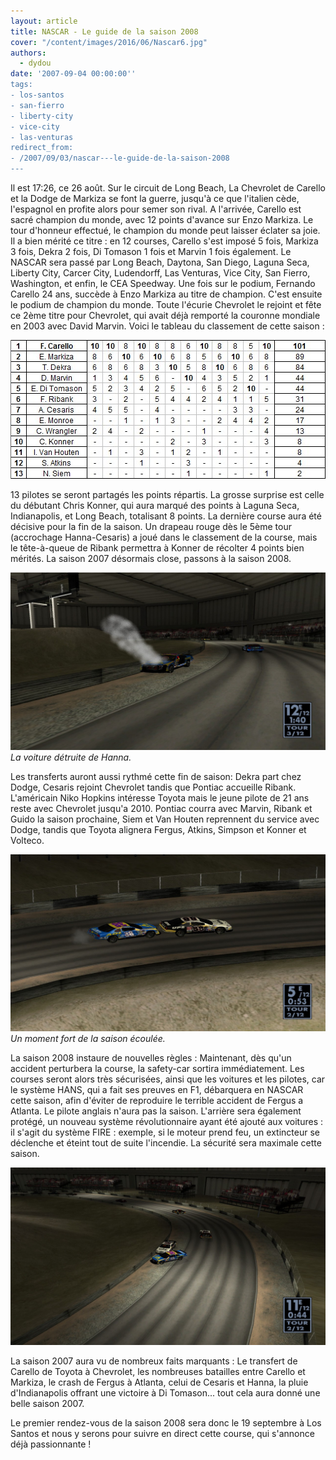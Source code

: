 ```yaml
---
layout: article
title: NASCAR - Le guide de la saison 2008
cover: "/content/images/2016/06/Nascar6.jpg"
authors:
  - dydou
date: '2007-09-04 00:00:00''
tags:
- los-santos
- san-fierro
- liberty-city
- vice-city
- las-venturas
redirect_from:
- /2007/09/03/nascar---le-guide-de-la-saison-2008
---
```


Il est 17:26, ce 26 août. Sur le circuit de Long Beach, La Chevrolet de Carello et la Dodge de Markiza se font la guerre, jusqu'à ce que l'italien cède, l'espagnol en profite alors pour semer son rival. A l'arrivée, Carello est sacré champion du monde, avec 12 points d'avance sur Enzo Markiza. Le tour d'honneur effectué, le champion du monde peut laisser éclater sa joie. Il a bien mérité ce titre : en 12 courses, Carello s'est imposé 5 fois, Markiza 3 fois, Dekra 2 fois, Di Tomason 1 fois et Marvin 1 fois également. Le NASCAR sera passé par Long Beach, Daytona, San Diego, Laguna Seca, Liberty City, Carcer City, Ludendorff, Las Venturas, Vice City, San Fierro, Washington, et enfin, le CEA Speedway. Une fois sur le podium, Fernando Carello 24 ans, succède à Enzo Markiza au titre de champion. C'est ensuite le podium de champion du monde. Toute l'écurie Chevrolet le rejoint et fête ce 2ème titre pour Chevrolet, qui avait déjà remporté la couronne mondiale en 2003 avec David Marvin. Voici le tableau du classement de cette saison :

![](/content/images/2016/06/TableauNascar.jpg)

13 pilotes se seront partagés les points répartis. La grosse surprise est celle du débutant Chris Konner, qui aura marqué des points à Laguna Seca, Indianapolis, et Long Beach, totalisant 8 points. La dernière course aura été décisive pour la fin de la saison. Un drapeau rouge dès le 5ème tour (accrochage Hanna-Cesaris) a joué dans le classement de la course, mais le tête-à-queue de Ribank permettra à Konner de récolter 4 points bien mérités. La saison 2007 désormais close, passons à la saison 2008.

![La voiture détruite de Hanna.](/content/images/2016/06/Nascar7.jpg)
_La voiture détruite de Hanna._

Les transferts auront aussi rythmé cette fin de saison: Dekra part chez Dodge, Cesaris rejoint Chevrolet tandis que Pontiac accueille Ribank. L'américain Niko Hopkins intéresse Toyota mais le jeune pilote de 21 ans reste avec Chevrolet jusqu'a 2010. Pontiac courra avec Marvin, Ribank et Guido la saison prochaine, Siem et Van Houten reprennent du service avec Dodge, tandis que Toyota alignera Fergus, Atkins, Simpson et Konner et Volteco.

![Un moment fort de la saison écoulée.](/content/images/2016/06/Nascar5.jpg)
_Un moment fort de la saison écoulée._

La saison 2008 instaure de nouvelles règles : Maintenant, dès qu'un accident perturbera la course, la safety-car sortira immédiatement. Les courses seront alors très sécurisées, ainsi que les voitures et les pilotes, car le système HANS, qui a fait ses preuves en F1, débarquera en NASCAR cette saison, afin d'éviter de reproduire le terrible accident de Fergus a Atlanta. Le pilote anglais n'aura pas la saison. L'arrière sera également protégé, un nouveau système révolutionnaire ayant été ajouté aux voitures : il s'agit du système FIRE : exemple, si le moteur prend feu, un extincteur se déclenche et éteint tout de suite l'incendie. La sécurité sera maximale cette saison.

![](/content/images/2016/06/Nascar8.jpg)

La saison 2007 aura vu de nombreux faits marquants : Le transfert de Carello de Toyota à Chevrolet, les nombreuses batailles entre Carello et Markiza, le crash de Fergus à Atlanta, celui de Cesaris et Hanna, la pluie d'Indianapolis offrant une victoire à Di Tomason... tout cela aura donné une belle saison 2007.

Le premier rendez-vous de la saison 2008 sera donc le 19 septembre à Los Santos et nous y serons pour suivre en direct cette course, qui s'annonce déjà passionnante !